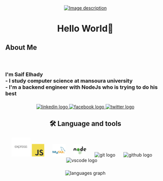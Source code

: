 <div align="center">
  <a href="URL">
    <img  height="265" src="https://i.pinimg.com/564x/29/18/7b/29187be109169a17bb7ef980dbe21bd7.jpg" alt="Image description" />
  </a>
</div>

###

<h1 align="center">Hello World🩷</h1>

<h2 align="left">About Me</h2>

###

<br clear="both">

<h3 align="left">I'm Saif Elhady<br>- I study computer science at mansoura university<br>-  I'm a backend engineer with NodeJs who is trying to do his best</h3>

###

###

<div align="center">
  <a href="www.linkedin.com/in/saif-el-hady-/" target="_blank">
    <img src="https://raw.githubusercontent.com/maurodesouza/profile-readme-generator/master/src/assets/icons/social/linkedin/default.svg" width="64" height="42" alt="linkedin logo"  />
  </a>
  <a href="https://www.facebook.com/seef.elhady.9/" target="_blank">
    <img src="https://raw.githubusercontent.com/maurodesouza/profile-readme-generator/master/src/assets/icons/social/facebook/default.svg" width="64" height="42" alt="facebook logo"  />
  </a>
  <a href="https://twitter.com/tos3ad" target="_blank">
    <img src="https://raw.githubusercontent.com/maurodesouza/profile-readme-generator/master/src/assets/icons/social/twitter/default.svg" width="64" height="42" alt="twitter logo"  />
  </a>
</div>

###


<h2 align="center">🛠 Language and tools</h2>

###

<div align="center">
  <img src="https://raw.githubusercontent.com/devicons/devicon/master/icons/express/express-original-wordmark.svg" alt="express" width="40" height="40" style="background-color: #ffffff; padding: 10px;/>
  <img width="18" />
  <img src="https://raw.githubusercontent.com/devicons/devicon/master/icons/javascript/javascript-original.svg" alt="javascript" width="40" height="40"/>
  <img width="18" />
  <img src="https://raw.githubusercontent.com/devicons/devicon/master/icons/mysql/mysql-original-wordmark.svg" alt="mysql" width="40" height="40"/> 
  <img width="18" />
  <img src="https://raw.githubusercontent.com/devicons/devicon/master/icons/nodejs/nodejs-original-wordmark.svg" alt="nodejs" width="40" height="40"/>
  <img width="18" />
  <img src="https://cdn.jsdelivr.net/gh/devicons/devicon/icons/git/git-original.svg" height="40" alt="git logo"  />
  <img width="18" />
  <img src="https://cdn.jsdelivr.net/gh/devicons/devicon/icons/github/github-original.svg" height="40" alt="github logo"  />
  <img width="18" />
  <img src="https://cdn.jsdelivr.net/gh/devicons/devicon/icons/vscode/vscode-original.svg" height="40" alt="vscode logo"  />
  <img width="18" />
</div>

###

<div align="center">
  <img src="https://github-readme-stats.vercel.app/api/top-langs?username=saif-elhady&locale=en&hide_title=false&layout=compact&card_width=320&langs_count=5&theme=dracula&hide_border=false&order=2" height="150" alt="languages graph"  />
</div>

###
